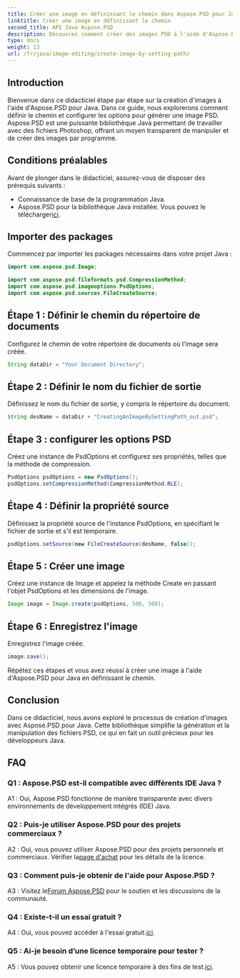 ```yaml
---
title: Créer une image en définissant le chemin dans Aspose.PSD pour Java
linktitle: Créer une image en définissant le chemin
second_title: API Java Aspose.PSD
description: Découvrez comment créer des images PSD à l'aide d'Aspose.PSD pour Java. Suivez notre guide étape par étape pour une génération d’images fluide.
type: docs
weight: 13
url: /fr/java/image-editing/create-image-by-setting-path/
---
```

## Introduction

Bienvenue dans ce didacticiel étape par étape sur la création d'images à l'aide d'Aspose.PSD pour Java. Dans ce guide, nous explorerons comment définir le chemin et configurer les options pour générer une image PSD. Aspose.PSD est une puissante bibliothèque Java permettant de travailler avec des fichiers Photoshop, offrant un moyen transparent de manipuler et de créer des images par programme.

## Conditions préalables

Avant de plonger dans le didacticiel, assurez-vous de disposer des prérequis suivants :

- Connaissance de base de la programmation Java.
-  Aspose.PSD pour la bibliothèque Java installée. Vous pouvez le télécharger[ici](https://releases.aspose.com/psd/java/).

## Importer des packages

Commencez par importer les packages nécessaires dans votre projet Java :

```java
import com.aspose.psd.Image;

import com.aspose.psd.fileformats.psd.CompressionMethod;
import com.aspose.psd.imageoptions.PsdOptions;
import com.aspose.psd.sources.FileCreateSource;

```

## Étape 1 : Définir le chemin du répertoire de documents

Configurez le chemin de votre répertoire de documents où l'image sera créée.

```java
String dataDir = "Your Document Directory";
```

## Étape 2 : Définir le nom du fichier de sortie

Définissez le nom du fichier de sortie, y compris le répertoire du document.

```java
String desName = dataDir + "CreatingAnImageBySettingPath_out.psd";
```

## Étape 3 : configurer les options PSD

Créez une instance de PsdOptions et configurez ses propriétés, telles que la méthode de compression.

```java
PsdOptions psdOptions = new PsdOptions();
psdOptions.setCompressionMethod(CompressionMethod.RLE);
```

## Étape 4 : Définir la propriété source

Définissez la propriété source de l'instance PsdOptions, en spécifiant le fichier de sortie et s'il est temporaire.

```java
psdOptions.setSource(new FileCreateSource(desName, false));
```

## Étape 5 : Créer une image

Créez une instance de Image et appelez la méthode Create en passant l'objet PsdOptions et les dimensions de l'image.

```java
Image image = Image.create(psdOptions, 500, 500);
```

## Étape 6 : Enregistrez l'image

Enregistrez l'image créée.

```java
image.save();
```

Répétez ces étapes et vous avez réussi à créer une image à l'aide d'Aspose.PSD pour Java en définissant le chemin.

## Conclusion

Dans ce didacticiel, nous avons exploré le processus de création d'images avec Aspose.PSD pour Java. Cette bibliothèque simplifie la génération et la manipulation des fichiers PSD, ce qui en fait un outil précieux pour les développeurs Java.

## FAQ

### Q1 : Aspose.PSD est-il compatible avec différents IDE Java ?

A1 : Oui, Aspose.PSD fonctionne de manière transparente avec divers environnements de développement intégrés (IDE) Java.

### Q2 : Puis-je utiliser Aspose.PSD pour des projets commerciaux ?

 A2 : Oui, vous pouvez utiliser Aspose.PSD pour des projets personnels et commerciaux. Vérifier la[page d'achat](https://purchase.aspose.com/buy) pour les détails de la licence.

### Q3 : Comment puis-je obtenir de l'aide pour Aspose.PSD ?

 A3 : Visitez le[Forum Aspose.PSD](https://forum.aspose.com/c/psd/34) pour le soutien et les discussions de la communauté.

### Q4 : Existe-t-il un essai gratuit ?

 A4 : Oui, vous pouvez accéder à l'essai gratuit.[ici](https://releases.aspose.com/).

### Q5 : Ai-je besoin d’une licence temporaire pour tester ?

 A5 : Vous pouvez obtenir une licence temporaire à des fins de test.[ici](https://purchase.aspose.com/temporary-license/).